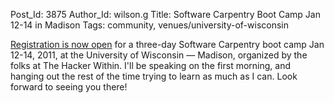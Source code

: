 Post_Id: 3875
Author_Id: wilson.g
Title: Software Carpentry Boot Camp Jan 12-14 in Madison
Tags: community, venues/university-of-wisconsin

<p><a href="http://hackerwithin.org/thw/plugin_wiki/page/SCBCAnnouncement">Registration is now open</a> for a three-day Software Carpentry boot camp Jan 12-14, 2011, at the University of Wisconsin &mdash; Madison, organized by the folks at The Hacker Within. I'll be speaking on the first morning, and hanging out the rest of the time trying to learn as much as I can. Look forward to seeing you there!</p>
